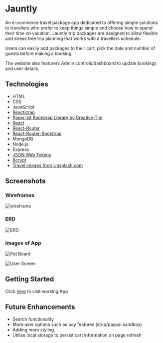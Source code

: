 # Jauntly

An e-commerce travel package app dedicated to offering simple solutions to travellers who prefer to keep things simple and choose how to spend their time on vacation. Jauntly trip packages are designed to allow flexible and stress free trip planning that works with a travellers schedule.

Users can easily add packages to their cart, pick the date and number of guests before making a booking.

The website also featurers Admin controls/dashboard to update bookings and user details.

## Technologies

- HTML
- CSS
- JavaScript
- [Reactstrap](https://reactstrap.github.io/)
- [Paper-kit Bootstrap Library by Creative-Tim](https://www.creative-tim.com/)
- [React](https://reactjs.org/)
- [React-Router](https://reactrouter.com/)
- [React-Router-Bootstrap](https://www.npmjs.com/package/react-router-bootstrap)
- MongoDB
- Node.js
- Express
- [JSON Web Tokens](https://jwt.io/)
- [Bcrypt](https://www.npmjs.com/package/bcrypt)
- [Travel images from Unsplash.com](https://unsplash.com/)

## Screenshots

### Wireframes

![wireframe](frontend/public/img/wireframe.png)

### ERD

![ERD](frontend/public/img/erd.png)

### Images of App

![Pet Board](frontend/public/img/pet-board-img.png)

![User Screen](frontend/public/img/user-screen-img.png)

## Getting Started

Click [here](https://pet-foster-board.herokuapp.com/) to visit working App

## Future Enhancements

- Search functionality
- More user options such as pay features (strip/paypal sandbox)
- Adding more styling
- Utilize local storage to persist cart information on page refresh
